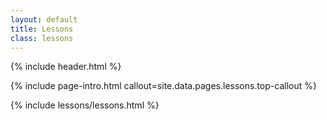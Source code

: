```yaml
---
layout: default
title: Lessons
class: lessons
---
```


{% include header.html %}

{% include page-intro.html callout=site.data.pages.lessons.top-callout %}

{% include lessons/lessons.html %}